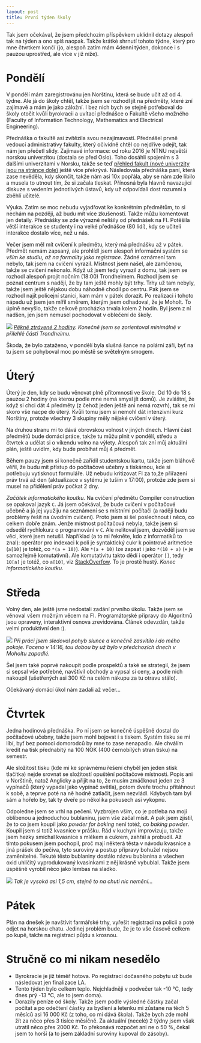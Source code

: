 ```yaml
---
layout: post
title: První týden školy
---
```


Tak jsem očekával, že jsem předchozím příspěvkem uklidnil dotazy alespoň tak na týden a ono spíš naopak. Takže krátké shrnutí tohoto týdne, který pro mne čtvrtkem končí (jo, alespoň zatím mám 4denní týden, dokonce i s pauzou uprostřed, ale více v již níže).

# Pondělí

V pondělí mám zaregistrovánu jen Norštinu, která se bude učit až od 4. týdne. Ale já do školy chtěl, takže jsem se rozhodl jít na předměty, které zní zajímavě a mám je jako záložní. I bez nich bych se stejně potřeboval do školy otočit kvůli byrokracii a uvítací přednášce o Fakultě všeho možného (Faculty of Information Technology, Mathematics and Electrical Engineering).

Přednáška o fakultě asi zvítězila svou nezajímavostí. Přednášel prvně vedoucí administrativy fakulty, který očividně chtěl co nejdříve odejít, tak nám jen přečetl slidy. Zajímavé informace: od roku 2016 je NTNU největší norskou univerzitou (dostala se před Oslo). Toho dosáhli spojením s 3 dalšími univerzitami v Norsku, takže se teď [přehled fakult (nové univerzity jsou na stránce dole)](https://www.ntnu.edu/faculties) ještě více překrývá. Následovala přednáška paní, která zase nevěděla, kdy skončit, takže nám asi 10x popřála, aby se nám zde líbilo a musela to utnout tím, že si začala tleskat. Přínosná byla hlavně navazující diskuze s vedením jednotlivých ústavů, kdy už odpovídali dost rozumní a zběhlí učitelé.

Výuka. Zatím se moc nebudu vyjadřovat ke konkrétním předmětům, to si nechám na později, až budu mít více zkušeností. Takže můžu komentovat jen detaily. Přednášky se zde výrazně nelišily od přednášek na FI. Potěšila větší interakce se studenty i na velké přednášce (80 lidí), kdy se učiteli interakce dostalo více, než u nás.

Večer jsem měl mít cvičení k předmětu, který má přednášku až v pátek. Předmět nemám zapsaný, ale prohlídl jsem alespoň informační systém se *vším ke studiu, až na formality jako registrace*. Žádné oznámení tam nebylo, tak jsem na cvičení vyrazil. Místnost jsem našel, ale zamčenou, takže se cvičení nekonalo. Když už jsem tedy vyrazil z domu, tak jsem se rozhodl alespoň projít nočním (18:00) Trondheimem. Rozhodl jsem se poznat centrum s nadějí, že by tam ještě mohly být trhy. Trhy už tam nebyly, takže jsem ještě nějakou dobu náhodně chodil po centru. Pak jsem se rozhodl najít policejní stanici, kam mám v pátek dorazit. Po realizaci i tohoto nápadu už jsem jen mířil směrem, kterým jsem odhadoval, že je Moholt. To úplně nevyšlo, takže celkově procházka trvala kolem 2 hodin. Byl jsem z ní nadšen, jen jsem nemusel pochodovat v oblečení do školy.

![](https://raw.githubusercontent.com/Bender250/bender250.github.io/master/images/prvni_tyden/pondelni_cesta.png)
*[Pěkně ztrávené 2 hodiny](https://mapy.cz/s/pIwz). Konečně jsem se zorientoval minimálně v přilehlé části Trondheimu.*

Škoda, že bylo zataženo, v pondělí byla slušná šance na polární záři, byť na tu jsem se pohyboval moc po městě se světelným smogem.


# Úterý

Úterý je den, kdy se budu věnovat plně přítomnosti ve škole. Od 10 do 18 s pauzou 2 hodiny (na kterou podle mne nemá smysl jít domů). Je zvláštní, že když si chci dát 4 předměty (z čehož jeden ještě ani nemá rozvrh), tak se mi skoro vše nacpe do úterý. Kvůli tomu jsem si nemohl dát intenzivní kurz Norštiny, protože všechny 3 skupiny měly nějaké cvičení v úterý.

Na druhou stranu mi to dává obrovskou volnost v jiných dnech. Hlavní část předmětů bude domácí práce, takže tu můžu plnit v pondělí, středu a čtvrtek a udělat si o víkendu volno na výlety. Alespoň tak zní můj aktuální plán, ještě uvidím, kdy bude probíhat můj 4 předmět.

Během pauzy jsem si konečně zařídil studentskou kartu, takže jsem bláhově věřil, že budu mít přístup do počítačové učebny s tiskárnou, kde si potřebuju vytisknout formuláře. Už nebudu kritizovat FI za to,že přiřazení práv trvá až den (aktualizace v sytému je tuším v 17:00), protože zde jsem si musel na přidělení práv počkat 2 dny.

*Začátek informatického koutku.* Na cvičení předmětu Compiler construction se opakoval jazyk `C`. Já jsem očekával, že bude cvičení v počítačové učebně a já jej využiju na seznámení se s místními počítači (a raději budu problémy řešit na úvodním cvičení). Proto jsem si šel poslechnout i něco, co celkem dobře znám. Jenže místnost počítačová nebyla, takže jsem si odseděl rychlokurz o programování v `C`. Ale nelitoval jsem, dozvěděl jsem se věci, které jsem netušil. Například (a to mi řekněte, kdo z informatiků to znal): operátor pro indexaci k poli je syntaktický cukr k pointrové aritmetice (`a[10]` je totéž, co `*(a + 10)`). Ale `*(a + 10)` lze zapsat i jako `*(10 + a)` (`+` je samozřejmě komutativní). Ale komutativitu takto dědí i operátor `[]`, tedy `10[a]` je totéž, co `a[10]`, viz [StackOverfow](https://stackoverflow.com/questions/381542/with-c-arrays-why-is-it-the-case-that-a5-5a). To je prostě hustý. *Konec informatického koutku.*

# Středa

Volný den, ale ještě jsme nedostali zadání prvního úkolu. Takže jsem se věnoval všem možným věcem na FI. Programátorské přípravy do Algoritmů jsou opraveny, interaktivní osnova zrevidována. Článek odevzdán, takže velmi produktivní den :).

![](https://raw.githubusercontent.com/Bender250/bender250.github.io/master/images/prvni_tyden/slunce.JPG)
*Při práci jsem sledoval pohyb slunce a konečně zasvítilo i do mého pokoje. Foceno v 14:16, tou dobou by už bylo v předchozích dnech v Moholtu zapadlé.*

Šel jsem také poprvé nakoupit podle prospektů a také se strategií, že jsem si sepsal vše potřebné, navštívil obchody a vypsal si ceny, a podle nich nakoupil (ušetřených asi 300 Kč na celém nákupu za tu otravu stálo).

Očekávaný domácí úkol nám zadali až večer...

# Čtvrtek

Jedna hodinová přednáška. Po ní jsem se konečně úspěšně dostal do počítačové učebny, takže jsem mohl bojovat i s tiskem. Systém tisku se mi líbí, byť bez pomoci domorodců by mne to zase nenapadlo. Ale chválím kredit na tisk přednabitý na 100 NOK (400 černobílých stran tisku) na semestr.

Ale složitost tisku (kde mi ke správnému řešení chyběl jen jeden stisk tlačítka) nejde srovnat se složitostí opuštění počítačové místnosti. Popis ani v Norštině, natož Anglicky a přijít na to, že musím zmáčknout jeden ze 3 vypínačů (který vypadal jako vypínač světla), potom dveře trochu přitáhnout k sobě, a teprve poté na ně hodně zatlačit, jsem nezvládl. Kdybych tam byl sám a hořelo by, tak ty dveře po několika pokusech asi vykopnu.

Odpoledne jsem se vrhl na pečení. Vyzbrojen vším, co je potřeba na mojí oblíbenou a jednoduchou bublaninu, jsem vše začal mísit. A pak jsem zjistil, že to co jsem koupil jako *powder for baking* není totéž, co *baking powder*. Koupil jsem si totiž kvasnice v prášku. Rád v kuchyni improvizuju, takže jsem hezky smíchal kvasnice s mlékem a cukrem, zahřál a probudil. Až tímto pokusem jsem pochopil, proč mají některá těsta v návodu kvasnice a jiná prášek do pečiva, tyto suroviny a postup přípravy bohužel nejsou zaměnitelné. Tekuté těsto bublaniny dostálo názvu bublanina a všechen oxid uhličitý vyprodukovaný kvasinkami z něj krásně vybublal. Takže jsem úspěšně vyrobil něco jako lembas na sladko.

![](https://raw.githubusercontent.com/Bender250/bender250.github.io/master/images/prvni_tyden/buchta.JPG)
*Tak je vysoká asi 1,5 cm, stejně to na chuti nic nemění...*

# Pátek

Plán na dnešek je navštívit farmářské trhy, vyřešit registraci na policii a poté odjet na horskou chatu. Jedinej problém bude, že je to vše časově celkem po kupě, takže na registraci půjdu s krosnou.

# Stručně co mi nikam nesedělo

* Byrokracie je již téměř hotova. Po registraci dočasného pobytu už bude následovat jen finalizace LA.
* Tento týden bylo celkem teplo. Nejchladněji v podvečer tak -10 °C, tedy dnes prý -13 °C, ale to jsem doma).
* Dorazily peníze od školy. Takže jsem podle výsledné částky začal počítat a po odečtení částky za bydlení a letenku mi zůstane na těch 5 měsíců asi 16 000 Kč (z toho, co mi dává škola). Takže bych zde mohl žít za něco přes 3 tisíce měsíčně. Za aktuální (necelé) 2 týdny jsem však utratil něco přes 2000 Kč. To překonává rozpočet ani ne o 50 %, čekal jsem to horší (a to jsem základní suroviny kupoval do zásoby).
    
